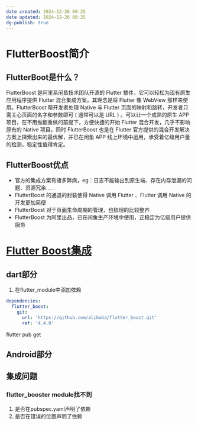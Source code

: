 ```yaml
---
date created: 2024-12-26 00:25
date updated: 2024-12-26 00:25
dg-publish: true
---
```


# FlutterBoost简介

## FlutterBoot是什么？

FlutterBoost 是阿里系闲鱼技术团队开源的 Flutter 插件，它可以轻松为现有原生应用程序提供 Flutter 混合集成方案。其理念是将 Flutter 像 WebView 那样来使用。FlutterBoost 帮开发者处理 Native 与 Flutter 页面的映射和跳转，开发者只需关心页面的名字和参数即可 ( 通常可以是 URL ) 。可以让一个成熟的原生 APP 项目，在不用推翻重做的前提下，方便快捷的开始 Flutter 混合开发，几乎不影响原有的 Native 项目。同时 FlutterBoost 也是在 Flutter 官方提供的混合开发解决方案上探索出来的最优解，并已在闲鱼 APP 线上环境中运用，承受着亿级用户量的检测，稳定性值得肯定。

## FlutterBoost优点

- 官方的集成方案有诸多弊病，eg：日志不能输出到原生端、存在内存泄漏的问题、资源冗余……
- FlutterBoost 的通道的封装使得 Native 调用 Flutter 、Flutter 调用 Native 的开发更加简便
- FlutterBoost 对于页面生命周期的管理，也梳理的比较整齐
- FlutterBoost 为阿里出品，已在闲鱼生产环境中使用，正稳定为亿级用户提供服务

# [Flutter Boost集成](https://github.com/alibaba/flutter_boost/blob/master/docs/install.md)

## dart部分

1. 在flutter_module中添加依赖

```yaml
dependencies:
  flutter_boost:
    git:
      url: 'https://github.com/alibaba/flutter_boost.git'
      ref: '4.4.0'
```

flutter pub get

## Android部分

## 集成问题

### flutter_booster module找不到

1. 是否在pubspec.yaml声明了依赖
2. 是否在错误的位置声明了依赖
